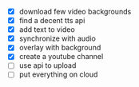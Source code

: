 - [x] download few video backgrounds
- [x] find a decent tts api
- [x] add text to video
- [x] synchronize with audio
- [x] overlay with background
- [x] create a youtube channel
- [ ] use api to upload
- [ ] put everything on cloud
